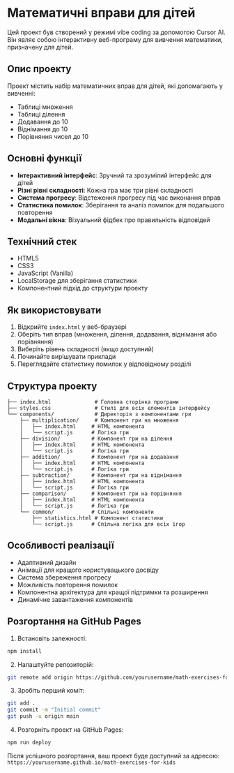 # Математичні вправи для дітей

Цей проект був створений у режимі vibe coding за допомогою Cursor AI. Він являє собою інтерактивну веб-програму для вивчення математики, призначену для дітей.

## Опис проекту

Проект містить набір математичних вправ для дітей, які допомагають у вивченні:
- Таблиці множення
- Таблиці ділення
- Додавання до 10
- Віднімання до 10
- Порівняння чисел до 10

## Основні функції

- **Інтерактивний інтерфейс**: Зручний та зрозумілий інтерфейс для дітей
- **Різні рівні складності**: Кожна гра має три рівні складності
- **Система прогресу**: Відстеження прогресу під час виконання вправ
- **Статистика помилок**: Зберігання та аналіз помилок для подальшого повторення
- **Модальні вікна**: Візуальний фідбек про правильність відповідей

## Технічний стек

- HTML5
- CSS3
- JavaScript (Vanilla)
- LocalStorage для зберігання статистики
- Компонентний підхід до структури проекту

## Як використовувати

1. Відкрийте `index.html` у веб-браузері
2. Оберіть тип вправ (множення, ділення, додавання, віднімання або порівняння)
3. Виберіть рівень складності (якщо доступний)
4. Починайте вирішувати приклади
5. Переглядайте статистику помилок у відповідному розділі

## Структура проекту

```
├── index.html              # Головна сторінка програми
├── styles.css              # Стилі для всіх елементів інтерфейсу
└── components/             # Директорія з компонентами гри
    ├── multiplication/     # Компонент гри на множення
    │   ├── index.html     # HTML компонента
    │   └── script.js      # Логіка гри
    ├── division/          # Компонент гри на ділення
    │   ├── index.html     # HTML компонента
    │   └── script.js      # Логіка гри
    ├── addition/          # Компонент гри на додавання
    │   ├── index.html     # HTML компонента
    │   └── script.js      # Логіка гри
    ├── subtraction/       # Компонент гри на віднімання
    │   ├── index.html     # HTML компонента
    │   └── script.js      # Логіка гри
    ├── comparison/        # Компонент гри на порівняння
    │   ├── index.html     # HTML компонента
    │   └── script.js      # Логіка гри
    └── common/            # Спільні компоненти
        ├── statistics.html # Компонент статистики
        └── script.js      # Спільна логіка для всіх ігор
```

## Особливості реалізації

- Адаптивний дизайн
- Анімації для кращого користувацького досвіду
- Система збереження прогресу
- Можливість повторення помилок
- Компонентна архітектура для кращої підтримки та розширення
- Динамічне завантаження компонентів

## Розгортання на GitHub Pages

1. Встановіть залежності:
```bash
npm install
```

2. Налаштуйте репозиторій:
```bash
git remote add origin https://github.com/yourusername/math-exercises-for-kids.git
```

3. Зробіть перший коміт:
```bash
git add .
git commit -m "Initial commit"
git push -u origin main
```

4. Розгорніть проект на GitHub Pages:
```bash
npm run deploy
```

Після успішного розгортання, ваш проект буде доступний за адресою:
`https://yourusername.github.io/math-exercises-for-kids` 